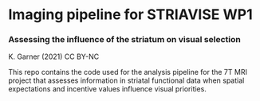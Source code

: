 # Imaging pipeline for STRIAVISE WP1

### Assessing the influence of the striatum on visual selection

K. Garner (2021) CC BY-NC

This repo contains the code used for the analysis pipeline for the 7T MRI project that assesses information in striatal functional data when spatial expectations and incentive values influence visual priorities.

